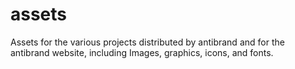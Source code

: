 # assets

Assets for the various projects distributed by antibrand and for the antibrand website, including Images, graphics, icons, and fonts.
